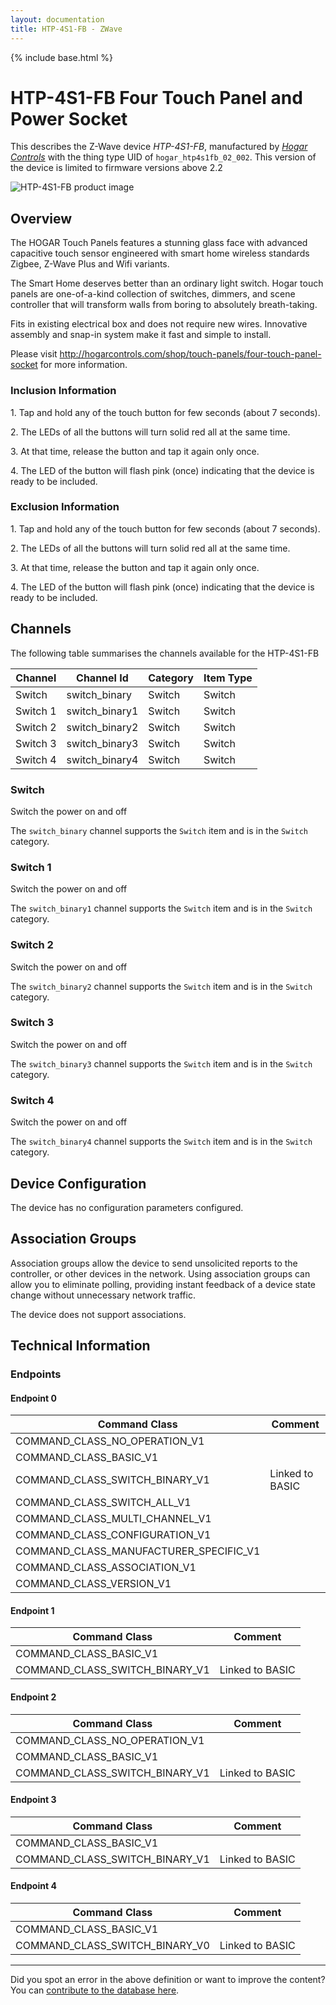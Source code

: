 ```yaml
---
layout: documentation
title: HTP-4S1-FB - ZWave
---
```


{% include base.html %}

# HTP-4S1-FB Four Touch Panel and Power Socket
This describes the Z-Wave device *HTP-4S1-FB*, manufactured by *[Hogar Controls](http://hogarcontrols.com/)* with the thing type UID of ```hogar_htp4s1fb_02_002```.
This version of the device is limited to firmware versions above 2.2

<img src="https://www.cd-jackson.com/zwave_device_uploads/545/545_default.jpg" alt="HTP-4S1-FB product image">


## Overview

The HOGAR Touch Panels features a stunning glass face with advanced capacitive touch sensor engineered with smart home wireless standards Zigbee, Z-Wave Plus and Wifi variants.

The Smart Home deserves better than an ordinary light switch. Hogar touch panels are one-of-a-kind collection of switches, dimmers, and scene controller that will transform walls from boring to absolutely breath-taking.

Fits in existing electrical box and does not require new wires. Innovative assembly and snap-in system make it fast and simple to install.

Please visit http://hogarcontrols.com/shop/touch-panels/four-touch-panel-socket for more information.

### Inclusion Information

1\. Tap and hold any of the touch button for few seconds (about 7 seconds).

2\. The LEDs of all the buttons will turn solid red all at the same time.

3\. At that time, release the button and tap it again only once.

4\. The LED of the button will flash pink (once) indicating that the device is ready to be included.

### Exclusion Information

1\. Tap and hold any of the touch button for few seconds (about 7 seconds).

2\. The LEDs of all the buttons will turn solid red all at the same time.

3\. At that time, release the button and tap it again only once.

4\. The LED of the button will flash pink (once) indicating that the device is ready to be included.

## Channels

The following table summarises the channels available for the HTP-4S1-FB

| Channel | Channel Id | Category | Item Type |
|---------|------------|----------|-----------|
| Switch | switch_binary | Switch | Switch | 
| Switch 1 | switch_binary1 | Switch | Switch | 
| Switch 2 | switch_binary2 | Switch | Switch | 
| Switch 3 | switch_binary3 | Switch | Switch | 
| Switch 4 | switch_binary4 | Switch | Switch | 

### Switch

Switch the power on and off

The ```switch_binary``` channel supports the ```Switch``` item and is in the ```Switch``` category.

### Switch 1

Switch the power on and off

The ```switch_binary1``` channel supports the ```Switch``` item and is in the ```Switch``` category.

### Switch 2

Switch the power on and off

The ```switch_binary2``` channel supports the ```Switch``` item and is in the ```Switch``` category.

### Switch 3

Switch the power on and off

The ```switch_binary3``` channel supports the ```Switch``` item and is in the ```Switch``` category.

### Switch 4

Switch the power on and off

The ```switch_binary4``` channel supports the ```Switch``` item and is in the ```Switch``` category.



## Device Configuration

The device has no configuration parameters configured.

## Association Groups

Association groups allow the device to send unsolicited reports to the controller, or other devices in the network. Using association groups can allow you to eliminate polling, providing instant feedback of a device state change without unnecessary network traffic.

The device does not support associations.
## Technical Information

### Endpoints

#### Endpoint 0

| Command Class | Comment |
|---------------|---------|
| COMMAND_CLASS_NO_OPERATION_V1| |
| COMMAND_CLASS_BASIC_V1| |
| COMMAND_CLASS_SWITCH_BINARY_V1| Linked to BASIC|
| COMMAND_CLASS_SWITCH_ALL_V1| |
| COMMAND_CLASS_MULTI_CHANNEL_V1| |
| COMMAND_CLASS_CONFIGURATION_V1| |
| COMMAND_CLASS_MANUFACTURER_SPECIFIC_V1| |
| COMMAND_CLASS_ASSOCIATION_V1| |
| COMMAND_CLASS_VERSION_V1| |
#### Endpoint 1

| Command Class | Comment |
|---------------|---------|
| COMMAND_CLASS_BASIC_V1| |
| COMMAND_CLASS_SWITCH_BINARY_V1| Linked to BASIC|
#### Endpoint 2

| Command Class | Comment |
|---------------|---------|
| COMMAND_CLASS_NO_OPERATION_V1| |
| COMMAND_CLASS_BASIC_V1| |
| COMMAND_CLASS_SWITCH_BINARY_V1| Linked to BASIC|
#### Endpoint 3

| Command Class | Comment |
|---------------|---------|
| COMMAND_CLASS_BASIC_V1| |
| COMMAND_CLASS_SWITCH_BINARY_V1| Linked to BASIC|
#### Endpoint 4

| Command Class | Comment |
|---------------|---------|
| COMMAND_CLASS_BASIC_V1| |
| COMMAND_CLASS_SWITCH_BINARY_V0| Linked to BASIC|

---

Did you spot an error in the above definition or want to improve the content?
You can [contribute to the database here](http://www.cd-jackson.com/index.php/zwave/zwave-device-database/zwave-device-list/devicesummary/545).
